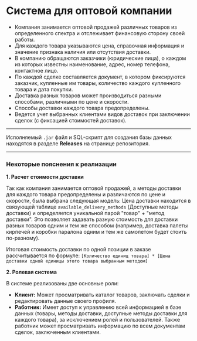 # Система для оптовой компании


*   Компания занимается оптовой продажей различных товаров из определенного спектра и отслеживает финансовую сторону своей работы.
*   Для каждого товара указываются цена, справочная информация и значение признака наличия или отсутствия доставки.
*   В компанию обращаются заказчики (юридические лица), о каждом из которых известны наименование, адрес, номер телефона, контактное лицо.
*   По каждой сделке составляется документ, в котором фиксируются заказчик, купленные им товары, количество каждого купленного товара и дата покупки.
*   Доставка разных товаров может производиться разными способами, различными по цене и скорости.
*   Способы доставки каждого товара предопределены.
*   Ведется учет выбранных клиентами видов доставок при заключении сделок (с фиксацией стоимостей доставок).

---

Исполняемый `.jar` файл и SQL-скрипт для создания базы данных находятся в разделе **Releases** на странице репозитория.

---
### Некоторые пояснения к реализации

**1. Расчет стоимости доставки**

Так как компания занимается оптовой продажей, а методы доставки для каждого товара предопределены и различаются по цене и скорости, была выбрана следующая модель:
Цена доставки находится в связующей таблице `available_delivery_methods` (Доступные методы доставки) и определяется уникальной парой "товар" + "метод доставки". Это позволяет задавать разную стоимость для доставки разных товаров одним и тем же способом (например, доставка палеты кирпечей и коробки паралона одним и тем же самолетом будет стоить по-разному).

Итоговая стоимость доставки по одной позиции в заказе рассчитывается по формуле:
`[Количество единиц товара] * [Цена доставки одной единицы этого товара выбранным методом]`

**2. Ролевая система**

В системе реализованы две основные роли:
*   **Клиент:** Может просматривать каталог товаров, заключать сделки и редактировать данные своего профиля.
*   **Работник:** Имеет доступ к управлению всей информацией в базе данных (товары, методы доставки, доступные методы доставки для каждого товара), за исключением ролей и пользователей. Также работник может просматривать информацию по всем документам сделок, заключенным клиентами.


